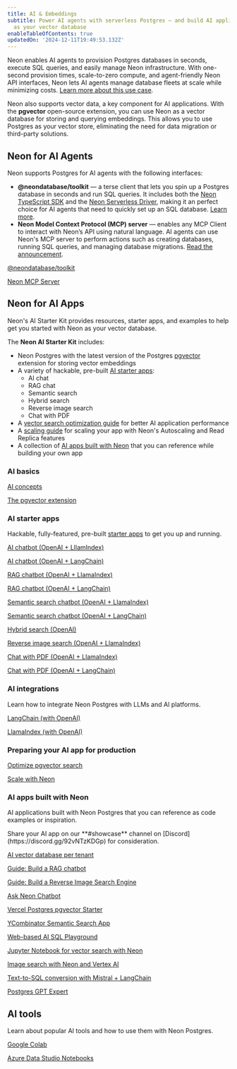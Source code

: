 ```yaml
---
title: AI & Embeddings
subtitle: Power AI agents with serverless Postgres — and build AI applications with Neon
  as your vector database
enableTableOfContents: true
updatedOn: '2024-12-11T19:49:53.132Z'
---
```


Neon enables AI agents to provision Postgres databases in seconds, execute SQL queries, and easily manage Neon infrastructure. With one-second provision times, scale-to-zero compute, and agent-friendly Neon API interfaces, Neon lets AI agents manage database fleets at scale while minimizing costs. [Learn more about this use case](https://neon.tech/use-cases/ai-agents).

Neon also supports vector data, a key component for AI applications. With the **pgvector** open-source extension, you can use Neon as a vector database for storing and querying embeddings. This allows you to use Postgres as your vector store, eliminating the need for data migration or third-party solutions.

## Neon for AI Agents

Neon supports Postgres for AI agents with the following interfaces:

- **@neondatabase/toolkit** — a terse client that lets you spin up a Postgres database in seconds and run SQL queries. It includes both the [Neon TypeScript SDK](/docs/reference/typescript-sdk) and the [Neon Serverless Driver](https://github.com/neondatabase/serverless), making it an perfect choice for AI agents that need to quickly set up an SQL database. [Learn more](/docs/reference/neondatabase-toolkit).
- **Neon Model Context Protocol (MCP) server** — enables any MCP Client to interact with Neon’s API using natural language. AI agents can use Neon's MCP server to perform actions such as creating databases, running SQL queries, and managing database migrations. [Read the announcement](https://neon.tech/blog/let-claude-manage-your-neon-databases-our-mcp-server-is-here).

<DetailIconCards>

<a href="https://github.com/neondatabase/toolkit" description="A terse client that lets you spin up a Postgres database in seconds and run SQL queries" icon="github">@neondatabase/toolkit</a>

<a href="https://github.com/neondatabase/mcp-server-neon" description="A Model Context Protocol (MCP) server for Neon that lets MCP Clients interact with Neon’s API using natural language" icon="github">Neon MCP Server</a>

</DetailIconCards>

## Neon for AI Apps

Neon's AI Starter Kit provides resources, starter apps, and examples to help get you started with Neon as your vector database.

<CTA title="Ship faster with Neon's AI Starter Kit" description="Sign up for Neon Postgres and jumpstart your AI application. Our starter apps and resources will help you get up and running." buttonText="Sign Up" buttonUrl="https://console.neon.tech/signup" />

The **Neon AI Starter Kit** includes:

- Neon Postgres with the latest version of the Postgres [pgvector](/docs/extensions/pgvector) extension for storing vector embeddings
- A variety of hackable, pre-built [AI starter apps](#ai-starter-apps):
  - AI chat
  - RAG chat
  - Semantic search
  - Hybrid search
  - Reverse image search
  - Chat with PDF
- A [vector search optimization guide](/docs/ai/ai-vector-search-optimization) for better AI application performance
- A [scaling guide](/docs/ai/ai-scale-with-neon) for scaling your app with Neon's Autoscaling and Read Replica features
- A collection of [AI apps built with Neon](#ai-apps-built-with-neon) that you can reference while building your own app

### AI basics

<DetailIconCards>
<a href="/docs/ai/ai-concepts" description="Learn how embeddings are used to build AI applications" icon="openai">AI concepts</a>

<a href="/docs/extensions/pgvector" description="Learn about the pgvector Postgres extension" icon="openai">The pgvector extension</a>

</DetailIconCards>

### AI starter apps

Hackable, fully-featured, pre-built [starter apps](#ai-starter-apps) to get you up and running.

<DetailIconCards>

<a href="https://github.com/neondatabase/examples/tree/main/ai/llamaindex/chatbot-nextjs" description="A Next.js AI chatbot starter app built with OpenAI and LlamaIndex" icon="github">AI chatbot (OpenAI + LllamIndex)</a>

<a href="https://github.com/neondatabase/examples/tree/main/ai/langchain/chatbot-nextjs" description="A Next.js AI chatbot starter app built with OpenAI and LangChain" icon="github">AI chatbot (OpenAI + LangChain)</a>

<a href="https://github.com/neondatabase/examples/tree/main/ai/llamaindex/rag-nextjs" description="A Next.js RAG chatbot starter app built with OpenAI and LlamaIndex" icon="github">RAG chatbot (OpenAI + LlamaIndex)</a>

<a href="https://github.com/neondatabase/examples/tree/main/ai/langchain/rag-nextjs" description="A Next.js RAG chatbot starter app built with OpenAI and LangChain" icon="github">RAG chatbot (OpenAI + LangChain)</a>

<a href="https://github.com/neondatabase/examples/tree/main/ai/llamaindex/semantic-search-nextjs" description="A Next.js Semantic Search chatbot starter app built with OpenAI and LlamaIndex" icon="github">Semantic search chatbot (OpenAI + LlamaIndex)</a>

<a href="https://github.com/neondatabase/examples/tree/main/ai/langchain/semantic-search-nextjs" description="A Next.js Semantic Search chatbot starter app built with OpenAI and LangChain" icon="github">Semantic search chatbot (OpenAI + LangChain)</a>

<a href="https://github.com/neondatabase/examples/tree/main/ai/hybrid-search-nextjs" description="A Next.js Hybrid Search starter app built with OpenAI" icon="github">Hybrid search (OpenAI)</a>

<a href="https://github.com/neondatabase/examples/tree/main/ai/llamaindex/reverse-image-search-nextjs" description="A Next.js Reverse Image Search Engine starter app built with OpenAI and LlamaIndex" icon="github">Reverse image search (OpenAI + LlamaIndex)</a>

<a href="https://github.com/neondatabase/examples/tree/main/ai/llamaindex/chat-with-pdf-nextjs" description="A Next.js Chat with PDF chatbot starter app built with OpenAI and LlamaIndex" icon="github">Chat with PDF (OpenAI + LlamaIndex)</a>

<a href="https://github.com/neondatabase/examples/tree/main/ai/langchain/chat-with-pdf-nextjs" description="A Next.js Chat with PDF chatbot starter app built with OpenAI and LangChain" icon="github">Chat with PDF (OpenAI + LangChain)</a>

</DetailIconCards>

### AI integrations

Learn how to integrate Neon Postgres with LLMs and AI platforms.

<DetailIconCards>

<a href="/docs/ai/langchain" description="Learn how to use LangChain with OpenAI to create AI applications faster" icon="langchain">LangChain (with OpenAI)</a>

<a href="/docs/ai/llamaindex" description="Learn how to use LlamaIndex with OpenAI to create AI applications faster" icon="llamaindex">LlamaIndex (with OpenAI)</a>

</DetailIconCards>

### Preparing your AI app for production

<DetailIconCards>

<a href="ai-vector-search-optimization" description="Optimize pgvector search for better application performance" icon="openai">Optimize pgvector search</a>

<a href="/docs/ai/ai-scale-with-neon" description="Scale your AI app with Neon's Autoscaling and Read Replica features" icon="openai">Scale with Neon</a>

</DetailIconCards>

### AI apps built with Neon

AI applications built with Neon Postgres that you can reference as code examples or inspiration.

<Admonition type="tip" title="Feature your app here">
Share your AI app on our **#showcase** channel on [Discord](https://discord.gg/92vNTzKDGp) for consideration.
</Admonition>

<DetailIconCards>

<a href="https://github.com/neondatabase/ai-vector-db-per-tenant" description="Deploy an AI vector database per-tenant architecture with Neon" icon="github">AI vector database per tenant</a>

<a href="https://neon.tech/guides/chatbot-astro-postgres-llamaindex" description="Build a RAG chatbot in an Astro application with LlamaIndex and Postgres" icon="openai">Guide: Build a RAG chatbot</a>

<a href="https://neon.tech/guides/llamaindex-postgres-search-images" description="Using LlamaIndex with Postgres to Build your own Reverse Image Search Engine" icon="openai">Guide: Build a Reverse Image Search Engine</a>

<a href="https://github.com/neondatabase/ask-neon" description="An Ask Neon AI-powered chatbot built with pgvector" icon="github">Ask Neon Chatbot</a>

<a href="https://vercel.com/templates/next.js/postgres-pgvector" description="Enable vector similarity search with Vercel Postgres powered by Neon" icon="github">Vercel Postgres pgvector Starter</a>

<a href="https://github.com/neondatabase/yc-idea-matcher" description="YCombinator semantic search application" icon="github">YCombinator Semantic Search App</a>

<a href="https://github.com/neondatabase/postgres-ai-playground" description="An AI-enabled SQL playground application for natural language queries" icon="github">Web-based AI SQL Playground</a>

<a href="https://github.com/neondatabase/neon-vector-search-openai-notebooks" description="Jupyter Notebook for vector search with Neon, pgvector, and OpenAI" icon="github">Jupyter Notebook for vector search with Neon</a>

<a href="https://github.com/ItzCrazyKns/Neon-Image-Search" description="Community: An image serch app built with Neon and Vertex AI" icon="github">Image search with Neon and Vertex AI</a>

<a href="https://github.com/mistralai/cookbook/blob/main/third_party/Neon/neon_text_to_sql.ipynb" description="A Text-to-SQL conversion app built with Mistral AI, Neon, and LangChain" icon="github">Text-to-SQL conversion with Mistral + LangChain</a>

<a href="https://neon.tech/blog/openais-gpt-store-is-live-create-and-publish-a-custom-postgres-gpt-expert" description="Blog + repo: Create and publish a custom Postgres GPT Expert using OpenAI's GPT" icon="openai">Postgres GPT Expert</a>

</DetailIconCards>

## AI tools

Learn about popular AI tools and how to use them with Neon Postgres.

<DetailIconCards>

<a href="/docs/ai/ai-google-colab" description="A cloud-based environment to write and execute Python code, perfect for machine learning and data science tasks" icon="openai">Google Colab</a>

<a href="/docs/ai/ai-azure-notebooks" description="A cloud-based Jupyter notebook service integrated with Azure Data Studio for creating, running, and sharing notebooks" icon="openai">Azure Data Studio Notebooks</a>

</DetailIconCards>
